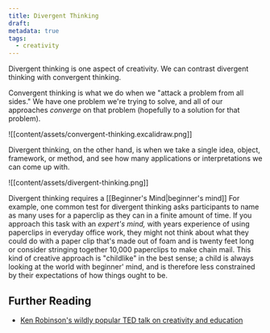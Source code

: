 ```yaml
---
title: Divergent Thinking
draft: 
metadata: true
tags:
  - creativity
---
```

Divergent thinking is one aspect of creativity. We can contrast divergent thinking with convergent thinking. 

Convergent thinking is what we do when we "attack a problem from all sides." We have one problem we're trying to solve, and all of our approaches *converge* on that problem (hopefully to a solution for that problem). 

![[content/assets/convergent-thinking.excalidraw.png]]

Divergent thinking, on the other hand, is when we take a single idea, object, framework, or method, and see how many applications or interpretations we can come up with. 

![[content/assets/divergent-thinking.png]]

Divergent thinking requires a [[Beginner's Mind|beginner's mind]] For example, one common test for divergent thinking asks participants to name as many uses for a paperclip as they can in a finite amount of time. If you approach this task with an *expert's mind,* with years experience of using paperclips in everyday office work, they might not think about what they could do with a paper clip that's made out of foam and is twenty feet long or consider stringing together 10,000 paperclips to make chain mail. This kind of creative approach is "childlike" in the best sense; a child is always looking at the world with beginner' mind, and is therefore less constrained by their expectations of how things ought to be. 

## Further Reading
- [Ken Robinson's wildly popular TED talk on creativity and education](https://www.ted.com/talks/sir_ken_robinson_do_schools_kill_creativity?subtitle=en)

